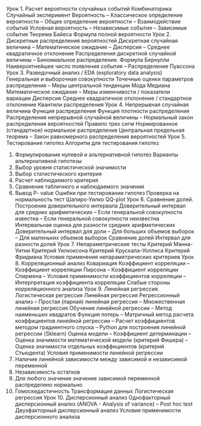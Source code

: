 Урок 1. Расчет вероятности случайных событий
Комбинаторика
Случайный эксперимент
Вероятность
– Классическое определение вероятности
– Общее определение вероятности
– Взаимодействие событий
Условная вероятность
– Независимые события
– Зависимые события
Теорема Байеса
Формула полной вероятности
Урок 2. Дискретные распределения вероятностей
Дискретная случайная величина
– Математическое ожидание
– Дисперсия
– Среднее квадратичное отклонение
Распределения дискретной случайной величины
– Биномиальное распределение. Формула Бернулли
Наивероятнейшее число появления события
– Распределение Пуассона
Урок 3. Разведочный анализ / EDA (exploratory data analysis)
Генеральная и выборочная совокупности
Точечные оценки параметров распределения
– Меры центральной тенденции
Мода
Медиана
Математическое ожидание
– Меры изменчивости / показатели вариации
Дисперсия
Среднее квадратичное отклонение / стандартное отклонение
Квантили распределения
Урок 4. Непрерывная случайная величина
Функция распределения
Функция плотности распределения
Распределения непрерывной случайной величины
– Нормальный закон распределения вероятностей
Правило трех сигм
Нормированное (стандартное) нормальное распределение
Центральная предельная теорема
– Закон равномерного распределения вероятностей
Урок 5. Тестирование гипотез
Алгоритм для тестирования гипотез
1. Формулирование нулевой 
 и альтернативной гипотез 
Варианты альтернативной гипотезы
2. Выбор уровня статистической значимости 
3. Выбор статистического критерия
4. Расчет наблюдаемого критерия
5. Сравнение табличного и наблюдаемого значения
6. Вывод
P- value
Ошибки при тестировании гипотез
Проверка на нормальность
тест Шапиро-Уилко
QQ-plot
Урок 6. Сравнение долей. Построение доверительного интервала
Доверительный интервал для средних арифметических
– Если 
 генеральной совокупности известна
– Если 
 генеральной совокупности неизвестна
Интервальная оценка для разности средних арифметических
Доверительный интервал для доли
– Для больших объемов выборок
– Для маленьких объемов выборок
Сравнение долей
Интервал для разности долей
Урок 7. Непараметрические тесты
Критерий Манна-Уитни
Критерий Уилкоксона
Критерий Крускала–Уоллиса
Критерий Фридмана
Условия применения непараметрических критериев
Урок 8. Корреляционный анализ
Ковариация
Коэффициент корреляции
– Коэффициент корреляции Пирсона
– Коэффициент корреляции Спирмена
– Условия применимости коэффициентов корреляции
– Интерпретация коэффициента корреляции
Слабые стороны корреляционного анализа
Урок 9. Линейная регрессия. Логистическая регрессия
Линейная регрессия
Регрессионный анализ
– Простая (парная) линейная регрессия
– Множественная линейная регрессия
Обучение линейной регрессии
– Метод наименьших квадратов
Функция потерь
– Матричный метод расчета коэффициентов линейной регрессии
– Расчет коэффициентов методом градиентного спуска
– Python для построения линейной регрессии (Sklearn)
Оценка модели
– Коэффициент детерминации
– Оценка значимости математической модели (критерий Фишера)
– Оценка значимости отдельных коэффициентов (критерий Стьюдента)
Условия применимости линейной регрессии
1. Наличие линейной зависимости между зависимой и независимой переменной
2. Независимость остатков
3. Для любого значения 
 значение зависимой переменной 
 распределено нормально
4. Гомоскедастичность
Трансформация данных
Логистическая регрессия
Урок 10. Дисперсионный анализ
Однофакторный дисперсионный анализ (ANOVA - Analysis of variance)
– Post hoc test
Двухфакторный дисперсионный анализ
Условия применимости дисперсионного анализа

